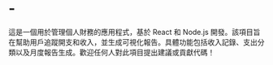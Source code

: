 # -
這是一個用於管理個人財務的應用程式，基於 React 和 Node.js 開發。該項目旨在幫助用戶追蹤開支和收入，並生成可視化報告。具體功能包括收入記錄、支出分類以及月度報告生成。歡迎任何人對此項目提出建議或貢獻代碼！
